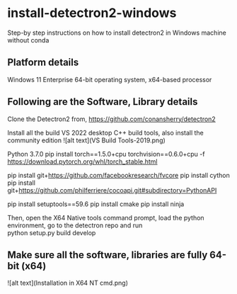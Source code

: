 # install-detectron2-windows
Step-by step instructions on how to install detectron2 in Windows machine without conda

## Platform details
Windows 11 Enterprise
64-bit operating system, x64-based processor


## Following are the Software, Library details

Clone the Detectron2 from, https://github.com/conansherry/detectron2
 
Install all the build VS 2022 desktop C++ build tools, also install the community edition
![alt text](VS Build Tools-2019.png)

Python 3.7.0
pip install torch==1.5.0+cpu torchvision==0.6.0+cpu -f https://download.pytorch.org/whl/torch_stable.html
 
pip install git+https://github.com/facebookresearch/fvcore
pip install cython
pip install git+https://github.com/philferriere/cocoapi.git#subdirectory=PythonAPI
 
pip install setuptools==59.6
pip install cmake
pip install ninja
 
Then, open the X64 Native tools command prompt,  load the python environment, go to the detectron repo and run  
python setup.py build develop


## Make sure all the software, libraries are fully 64-bit (x64) #

![alt text](Installation in X64 NT cmd.png)
